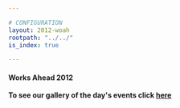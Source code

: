 ```yaml
---

# CONFIGURATION
layout: 2012-woah
rootpath: "../../"
is_index: true

---
```


#### Works Ahead 2012  
**To see our gallery of the day's events click [here](/galleries/2012-woah/index.html)**
